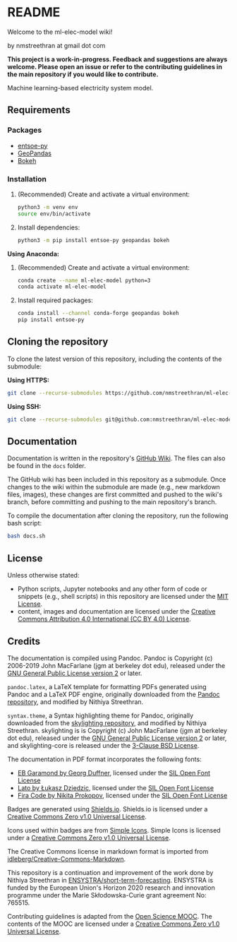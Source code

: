 # README

Welcome to the ml-elec-model wiki!

by nmstreethran at gmail dot com

**This project is a work-in-progress. Feedback and suggestions are always welcome. Please open an issue or refer to the contributing guidelines in the main repository if you would like to contribute.**

Machine learning-based electricity system model.

## Requirements

### Packages

- [entsoe-py](https://pypi.org/project/entsoe-py/)
- [GeoPandas](https://geopandas.org/)
- [Bokeh](https://bokeh.org/)

### Installation

1. (Recommended) Create and activate a virtual environment:

    ```sh
    python3 -m venv env
    source env/bin/activate
    ```

2. Install dependencies:

    ```sh
    python3 -m pip install entsoe-py geopandas bokeh
    ```

**Using Anaconda:**

1. (Recommended) Create and activate a virtual environment:

    ```sh
    conda create --name ml-elec-model python=3
    conda activate ml-elec-model
    ```

2. Install required packages:

    ```sh
    conda install --channel conda-forge geopandas bokeh
    pip install entsoe-py
    ```

## Cloning the repository

To clone the latest version of this repository, including the contents of the submodule:

**Using HTTPS:**

```sh
git clone --recurse-submodules https://github.com/nmstreethran/ml-elec-model.git
```

**Using SSH:**

```sh
git clone --recurse-submodules git@github.com:nmstreethran/ml-elec-model.git
```

## Documentation

Documentation is written in the repository's [GitHub Wiki](https://github.com/nmstreethran/ml-elec-model/wiki). The files can also be found in the `docs` folder.

The GitHub wiki has been included in this repository as a submodule. Once changes to the wiki within the submodule are made (e.g., new markdown files, images), these changes are first committed and pushed to the wiki's branch, before committing and pushing to the main repository's branch.

To compile the documentation after cloning the repository, run the following bash script:

```sh
bash docs.sh
```

## License

Unless otherwise stated:

- Python scripts, Jupyter notebooks and any other form of code or snippets (e.g., shell scripts) in this repository are licensed under the [MIT License](https://opensource.org/licenses/MIT).
- content, images and documentation are licensed under the [Creative Commons Attribution 4.0 International (CC BY 4.0) License](https://creativecommons.org/licenses/by/4.0/).

## Credits

The documentation is compiled using Pandoc.
Pandoc is Copyright (c) 2006-2019 John MacFarlane (jgm at berkeley dot edu), released under the [GNU General Public License version 2](https://www.gnu.org/licenses/old-licenses/gpl-2.0.html) or later.

`pandoc.latex`, a LaTeX template for formatting PDFs generated using Pandoc and a LaTeX PDF engine, originally downloaded from the [Pandoc repository](https://github.com/jgm/pandoc/blob/master/data/templates/default.latex), and modified by Nithiya Streethran.

`syntax.theme`, a Syntax highlighting theme for Pandoc, originally downloaded from the [skylighting repository](https://github.com/jgm/skylighting/blob/master/skylighting-core/test/default.theme), and modified by Nithiya Streethran.
skylighting is is Copyright (c) John MacFarlane (jgm at berkeley dot edu), released under the [GNU General Public License version 2](https://www.gnu.org/licenses/old-licenses/gpl-2.0.html) or later, and skylighting-core is released under the [3-Clause BSD License](https://opensource.org/licenses/BSD-3-Clause).

The documentation in PDF format incorporates the following fonts:

- [EB Garamond by Georg Duffner](https://fonts.google.com/specimen/EB+Garamond), licensed under the [SIL Open Font License](http://scripts.sil.org/cms/scripts/page.php?site_id=nrsi&id=OFL_web)
- [Lato by Łukasz Dziedzic](https://fonts.google.com/specimen/Lato), licensed under the [SIL Open Font License](http://scripts.sil.org/cms/scripts/page.php?site_id=nrsi&id=OFL_web)
- [Fira Code by Nikita Prokopov](https://github.com/tonsky/FiraCode), licensed under the [SIL Open Font License](http://scripts.sil.org/cms/scripts/page.php?site_id=nrsi&id=OFL_web)

Badges are generated using [Shields.io](https://shields.io).
Shields.io is licensed under a [Creative Commons Zero v1.0 Universal License](https://creativecommons.org/publicdomain/zero/1.0/).

Icons used within badges are from [Simple Icons](https://simpleicons.org/).
Simple Icons is licensed under a [Creative Commons Zero v1.0 Universal License](https://creativecommons.org/publicdomain/zero/1.0/).

The Creative Commons license in markdown format is imported from [idleberg/Creative-Commons-Markdown](https://github.com/idleberg/Creative-Commons-Markdown).

This repository is a continuation and improvement of the work done by Nithiya Streethran in [ENSYSTRA/short-term-forecasting](https://github.com/ENSYSTRA/short-term-forecasting).
ENSYSTRA is funded by the European Union's Horizon 2020 research and innovation programme under the Marie Skłodowska-Curie grant agreement No: 765515.

Contributing guidelines is adapted from the [Open Science MOOC](https://github.com/OpenScienceMOOC/Module-5-Open-Research-Software-and-Open-Source). The contents of the MOOC are licensed under a [Creative Commons Zero v1.0 Universal License](https://creativecommons.org/publicdomain/zero/1.0/).
